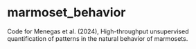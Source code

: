 # marmoset_behavior
Code for Menegas et al. (2024), High-throughput unsupervised quantification of patterns in the natural behavior of marmosets.

